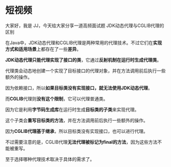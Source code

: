 # 短视频

大家好，我是 JJ，今天给大家分享一道高频面试题 JDK动态代理与CGLIB代理的区别



在Java中，JDK动态代理和CGLIB代理是两种常用的代理技术。不过它们在**实现方式和适用场景**上都存在了一些**差异**。



**JDK动态代理只能代理实现了接口的类**，它通过**反射机制在运行时生成代理类**。



代理类会动态地创建一个实现了目标接口的代理对象，并在方法调用前后执行一些额外的操作。



因为依赖接口，所以**如果目标类没有实现接口，就无法使用JDK动态代理**。



而**CGLIB**代理则**没有这个限制**，它可以代理普通类。



因为它是利用**字节码生成库**在运行时生成**目标类的子类**来实现代理。



这个子类会**重写目标类的方法**，并在方法调用前后执行一些额外的操作。



因为**CGLIB代理基于继承**，所以目标类没有实现接口，也可以进行代理。



不过需要注意的是，CGLIB代理**无法代理被标记为final的方法**，因为这些方法不能被重写。



至于选择哪种代理技术取决于具体的需求了。

